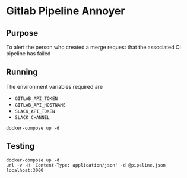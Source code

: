 # Gitlab Pipeline Annoyer

## Purpose

To alert the person who created a merge request that the associated CI
pipeline has failed

## Running

The environment variables required are

* `GITLAB_API_TOKEN`
* `GITLAB_API_HOSTNAME`
* `SLACK_API_TOKEN`
* `SLACK_CHANNEL`

```shell
docker-compose up -d
```

## Testing

```shell
docker-compose up -d
url -v -H 'Content-Type: application/json' -d @pipeline.json localhost:3000
```
